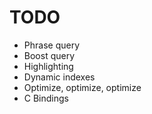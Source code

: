 # TODO

- Phrase query
- Boost query
- Highlighting
- Dynamic indexes
- Optimize, optimize, optimize
- C Bindings
